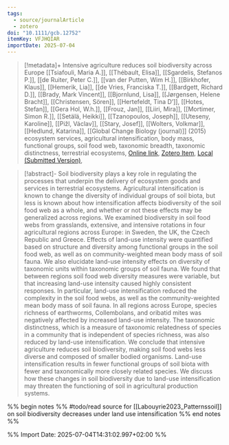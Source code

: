 ```yaml
---
tags:
  - source/journalArticle
  - zotero
doi: "10.1111/gcb.12752"
itemKey: VFJHQIAR
importDate: 2025-07-04
---
```

>[!metadata]+
> Intensive agriculture reduces soil biodiversity across Europe
> [[Tsiafouli, Maria A.]], [[Thébault, Elisa]], [[Sgardelis, Stefanos P.]], [[de Ruiter, Peter C.]], [[van der Putten, Wim H.]], [[Birkhofer, Klaus]], [[Hemerik, Lia]], [[de Vries, Franciska T.]], [[Bardgett, Richard D.]], [[Brady, Mark Vincent]], [[Bjornlund, Lisa]], [[Jørgensen, Helene Bracht]], [[Christensen, Sören]], [[Hertefeldt, Tina D’]], [[Hotes, Stefan]], [[Gera Hol, W.h.]], [[Frouz, Jan]], [[Liiri, Mira]], [[Mortimer, Simon R.]], [[Setälä, Heikki]], [[Tzanopoulos, Joseph]], [[Uteseny, Karoline]], [[Pižl, Václav]], [[Stary, Josef]], [[Wolters, Volkmar]], [[Hedlund, Katarina]], 
> [[Global Change Biology (journal)]] (2015)
> ecosystem services, agricultural intensification, body mass, functional groups, soil food web, taxonomic breadth, taxonomic distinctness, terrestrial ecosystems, 
> [Online link](https://onlinelibrary.wiley.com/doi/abs/10.1111/gcb.12752), [Zotero Item](zotero://select/library/items/VFJHQIAR), [Local (Submitted Version)](file://C:/Users/aburg/Documents/references/zotero/storage/9YG9BWS6/Tsiafouli2015_Intensiveagriculture.pdf), 

>[!abstract]-
>Soil biodiversity plays a key role in regulating the processes that underpin the delivery of ecosystem goods and services in terrestrial ecosystems. Agricultural intensification is known to change the diversity of individual groups of soil biota, but less is known about how intensification affects biodiversity of the soil food web as a whole, and whether or not these effects may be generalized across regions. We examined biodiversity in soil food webs from grasslands, extensive, and intensive rotations in four agricultural regions across Europe: in Sweden, the UK, the Czech Republic and Greece. Effects of land-use intensity were quantified based on structure and diversity among functional groups in the soil food web, as well as on community-weighted mean body mass of soil fauna. We also elucidate land-use intensity effects on diversity of taxonomic units within taxonomic groups of soil fauna. We found that between regions soil food web diversity measures were variable, but that increasing land-use intensity caused highly consistent responses. In particular, land-use intensification reduced the complexity in the soil food webs, as well as the community-weighted mean body mass of soil fauna. In all regions across Europe, species richness of earthworms, Collembolans, and oribatid mites was negatively affected by increased land-use intensity. The taxonomic distinctness, which is a measure of taxonomic relatedness of species in a community that is independent of species richness, was also reduced by land-use intensification. We conclude that intensive agriculture reduces soil biodiversity, making soil food webs less diverse and composed of smaller bodied organisms. Land-use intensification results in fewer functional groups of soil biota with fewer and taxonomically more closely related species. We discuss how these changes in soil biodiversity due to land-use intensification may threaten the functioning of soil in agricultural production systems.

%% begin notes %%
#todo/read source for [[Labouyrie2023_Patternssoil]] on soil biodiversity decreases under land use intensification
%% end notes %%

%% Import Date: 2025-07-04T14:31:02.997+02:00 %%
